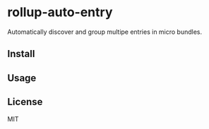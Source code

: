 # rollup-auto-entry

Automatically discover and group multipe entries in micro bundles.

## Install

## Usage

## License

MIT
